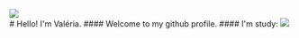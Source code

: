 <img src="https://capsule-render.vercel.app/api?type=waving&color=ff006e&height=200&section=header" />
<br/>
# Hello! I'm Valéria.
#### Welcome to my github profile.
#### I'm study:

<!--<img src="https://cdn.jsdelivr.net/gh/devicons/devicon@latest/icons/javascript/javascript-original.svg" width="50" heigth="50" />
<div>
<a href="https://github.com/ValeriaDeFreitas">
<img loading="lazy" height="180em" src="https://github-readme-stats.vercel.app/api/top-langs/?username=ValeriaDeFreitas&layout=compact&langs_count=7&theme=dracula"/>
<img loading="lazy" height="180em" src="https://github-readme-stats.vercel.app/api?username=ValeriaDeFreitas&show_icons=true&theme=dracula&include_all_commits=true&count_private=true"/>
</div>
<br>
<br>
  
[![GitHub Workflow Status](https://img.shields.io/github/actions/workflow/status/platane/platane/main.yml?label=action&style=flat-square)](https://github.com/Platane/Platane/actions/workflows/main.yml)
[![GitHub release](https://img.shields.io/github/release/platane/snk.svg?style=flat-square)](https://github.com/platane/snk/releases/latest)
[![GitHub marketplace](https://img.shields.io/badge/marketplace-snake-blue?logo=github&style=flat-square)](https://github.com/marketplace/actions/generate-snake-game-from-github-contribution-grid)
![type definitions](https://img.shields.io/npm/types/typescript?style=flat-square)
![code style](https://img.shields.io/badge/code_style-prettier-ff69b4.svg?style=flat-square)

<picture>
  <source
    media="(prefers-color-scheme: dark)"
    srcset="https://raw.githubusercontent.com/platane/snk/output/github-contribution-grid-snake-dark.svg"
  />
  <source
    media="(prefers-color-scheme: light)"
    srcset="https://raw.githubusercontent.com/platane/snk/output/github-contribution-grid-snake.svg"
  />
  <img
    alt="github contribution grid snake animation"
    src="https://raw.githubusercontent.com/platane/snk/output/github-contribution-grid-snake.svg"
  />
</picture>

![Snake animation](https://github.com/ValeriaDeFreitas/ValeriaDeFreitas/blob/output/github-contribution-grid-snake.svg)-->

<img src="https://capsule-render.vercel.app/api?type=waving&color=ff006e&height=130&section=footer" />
    
